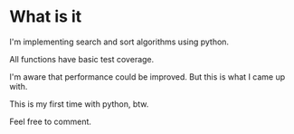 # What is it

I'm implementing search and sort algorithms using python.

All functions have basic test coverage.

I'm aware that performance could be improved. But this is what I came up with.

This is my first time with python, btw.

Feel free to comment.